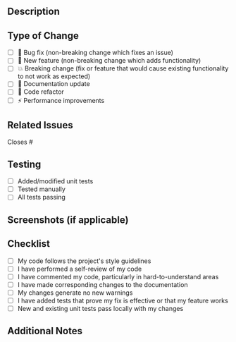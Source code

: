 ## Description
<!-- Provide a brief description of the changes introduced by this PR -->

## Type of Change
<!-- Put an `x` in all the boxes that apply -->
- [ ] 🐛 Bug fix (non-breaking change which fixes an issue)
- [ ] 🚀 New feature (non-breaking change which adds functionality)
- [ ] 💥 Breaking change (fix or feature that would cause existing functionality to not work as expected)
- [ ] 📝 Documentation update
- [ ] 🧹 Code refactor
- [ ] ⚡ Performance improvements

## Related Issues
<!-- Link any related issues here using #issue_number -->
Closes #

## Testing
<!-- Describe the tests you've added or modified -->
- [ ] Added/modified unit tests
- [ ] Tested manually
- [ ] All tests passing

## Screenshots (if applicable)
<!-- Add screenshots here -->

## Checklist
- [ ] My code follows the project's style guidelines
- [ ] I have performed a self-review of my code
- [ ] I have commented my code, particularly in hard-to-understand areas
- [ ] I have made corresponding changes to the documentation
- [ ] My changes generate no new warnings
- [ ] I have added tests that prove my fix is effective or that my feature works
- [ ] New and existing unit tests pass locally with my changes

## Additional Notes
<!-- Add any additional notes for reviewers -->